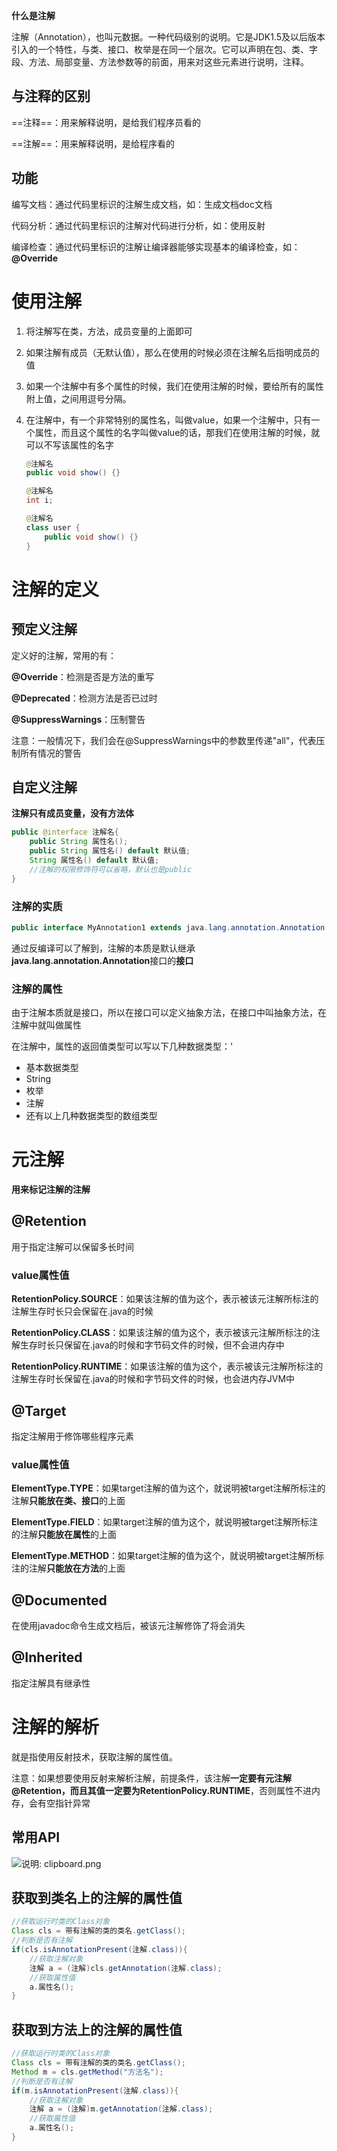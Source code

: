 **什么是注解**

注解（Annotation），也叫元数据。一种代码级别的说明。它是JDK1.5及以后版本引入的一个特性，与类、接口、枚举是在同一个层次。它可以声明在包、类、字段、方法、局部变量、方法参数等的前面，用来对这些元素进行说明，注释。

## 与注释的区别

==注释==：用来解释说明，是给我们程序员看的

==注解==：用来解释说明，是给程序看的

## 功能

编写文档：通过代码里标识的注解生成文档，如：生成文档doc文档

代码分析：通过代码里标识的注解对代码进行分析，如：使用反射

编译检查：通过代码里标识的注解让编译器能够实现基本的编译检查，如：**@Override**

# 使用注解

1. 将注解写在类，方法，成员变量的上面即可

2. 如果注解有成员（无默认值），那么在使用的时候必须在注解名后指明成员的值

3. 如果一个注解中有多个属性的时候，我们在使用注解的时候，要给所有的属性附上值，之间用逗号分隔。

4. 在注解中，有一个非常特别的属性名，叫做value，如果一个注解中，只有一个属性，而且这个属性的名字叫做value的话，那我们在使用注解的时候，就可以不写该属性的名字

   ```java
   @注解名
   public void show() {}
   
   @注解名
   int i;
   
   @注解名
   class user {
       public void show() {}
   }
   ```

   

# 注解的定义

## 预定义注解

定义好的注解，常用的有：

**@Override**：检测是否是方法的重写

**@Deprecated**：检测方法是否已过时

**@SuppressWarnings**：压制警告

注意：一般情况下，我们会在@SuppressWarnings中的参数里传递"all"，代表压制所有情况的警告

## 自定义注解

**注解只有成员变量，没有方法体**

```java
public @interface 注解名{
    public String 属性名();
    public String 属性名() default 默认值;
    String 属性名() default 默认值;
    //注解的权限修饰符可以省略，默认也是public
}
```

### 注解的实质

```java
public interface MyAnnotation1 extends java.lang.annotation.Annotation {}
```

通过反编译可以了解到，注解的本质是默认继承**java.lang.annotation.Annotation**接口的**接口**

### 注解的属性

由于注解本质就是接口，所以在接口可以定义抽象方法，在接口中叫抽象方法，在注解中就叫做属性

在注解中，属性的返回值类型可以写以下几种数据类型：'

* 基本数据类型
* String
* 枚举
* 注解
* 还有以上几种数据类型的数组类型

# 元注解

**用来标记注解的注解**

## @Retention

用于指定注解可以保留多长时间

### value属性值

**RetentionPolicy.SOURCE**：如果该注解的值为这个，表示被该元注解所标注的注解生存时长只会保留在.java的时候

**RetentionPolicy.CLASS**：如果该注解的值为这个，表示被该元注解所标注的注解生存时长只保留在.java的时候和字节码文件的时候，但不会进内存中

**RetentionPolicy.RUNTIME**：如果该注解的值为这个，表示被该元注解所标注的注解生存时长保留在.java的时候和字节码文件的时候，也会进内存JVM中

## @Target

指定注解用于修饰哪些程序元素

### value属性值

**ElementType.TYPE**：如果target注解的值为这个，就说明被target注解所标注的注解**只能放在类、接口**的上面

**ElementType.FIELD**：如果target注解的值为这个，就说明被target注解所标注的注解**只能放在属性**的上面

**ElementType.METHOD**：如果target注解的值为这个，就说明被target注解所标注的注解**只能放在方法**的上面

## @Documented

在使用javadoc命令生成文档后，被该元注解修饰了将会消失

## @Inherited

指定注解具有继承性

# 注解的解析

就是指使用反射技术，获取注解的属性值。

注意：如果想要使用反射来解析注解，前提条件，该注解**一定要有元注解@Retention，而且其值一定要为RetentionPolicy.RUNTIME**，否则属性不进内存，会有空指针异常

## 常用API

![说明: clipboard.png](https://gitee.com/yh-gh/img-bed/raw/master/202109181155100.gif)

## 获取到类名上的注解的属性值

```java
//获取运行时类的Class对象
Class cls = 带有注解的类的类名.getClass();
//判断是否有注解
if(cls.isAnnotationPresent(注解.class)){
    //获取注解对象
    注解 a = (注解)cls.getAnnotation(注解.class);
    //获取属性值
    a.属性名();
}
```

## 获取到方法上的注解的属性值

```java
//获取运行时类的Class对象
Class cls = 带有注解的类的类名.getClass();
Method m = cls.getMethod("方法名");
//判断是否有注解
if(m.isAnnotationPresent(注解.class)){
    //获取注解对象
    注解 a = (注解)m.getAnnotation(注解.class);
    //获取属性值
    a.属性名();
}
```



 